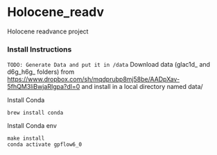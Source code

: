 # Holocene_readv
Holocene readvance project

### Install Instructions
`TODO: Generate Data and put it in /data`
Download data (glac1d_ and d6g_h6g_ folders)
from https://www.dropbox.com/sh/mqdprubp8mj58be/AADpXav-5fhQM3liBwjaRIgpa?dl=0
and install in a local directory named data/

Install Conda
```
brew install conda
```

Install Conda env
```
make install
conda activate gpflow6_0
```
